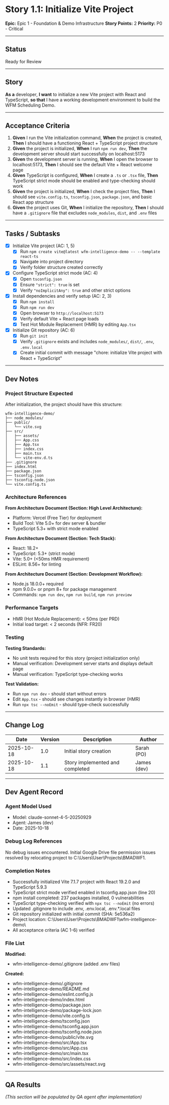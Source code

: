 # Story 1.1: Initialize Vite Project

**Epic:** Epic 1 - Foundation & Demo Infrastructure
**Story Points:** 2
**Priority:** P0 - Critical

---

## Status

Ready for Review

---

## Story

**As a** developer,
**I want** to initialize a new Vite project with React and TypeScript,
**so that** I have a working development environment to build the WFM Scheduling Demo.

---

## Acceptance Criteria

1. **Given** I run the Vite initialization command, **When** the project is created, **Then** I should have a functioning React + TypeScript project structure
2. **Given** the project is initialized, **When** I run `npm run dev`, **Then** the development server should start successfully on localhost:5173
3. **Given** the development server is running, **When** I open the browser to localhost:5173, **Then** I should see the default Vite + React welcome page
4. **Given** TypeScript is configured, **When** I create a `.ts` or `.tsx` file, **Then** TypeScript strict mode should be enabled and type-checking should work
5. **Given** the project is initialized, **When** I check the project files, **Then** I should see `vite.config.ts`, `tsconfig.json`, `package.json`, and basic React app structure
6. **Given** the project uses Git, **When** I initialize the repository, **Then** I should have a `.gitignore` file that excludes `node_modules`, `dist`, and `.env` files

---

## Tasks / Subtasks

- [x] Initialize Vite project (AC: 1, 5)
  - [x] Run `npm create vite@latest wfm-intelligence-demo -- --template react-ts`
  - [x] Navigate into project directory
  - [x] Verify folder structure created correctly

- [x] Configure TypeScript strict mode (AC: 4)
  - [x] Open `tsconfig.json`
  - [x] Ensure `"strict": true` is set
  - [x] Verify `"noImplicitAny": true` and other strict options

- [x] Install dependencies and verify setup (AC: 2, 3)
  - [x] Run `npm install`
  - [x] Run `npm run dev`
  - [x] Open browser to `http://localhost:5173`
  - [x] Verify default Vite + React page loads
  - [x] Test Hot Module Replacement (HMR) by editing `App.tsx`

- [x] Initialize Git repository (AC: 6)
  - [x] Run `git init`
  - [x] Verify `.gitignore` exists and includes `node_modules/`, `dist/`, `.env`, `.env.local`
  - [x] Create initial commit with message "chore: initialize Vite project with React + TypeScript"

---

## Dev Notes

### Project Structure Expected

After initialization, the project should have this structure:

```
wfm-intelligence-demo/
├── node_modules/
├── public/
│   └── vite.svg
├── src/
│   ├── assets/
│   ├── App.css
│   ├── App.tsx
│   ├── index.css
│   ├── main.tsx
│   └── vite-env.d.ts
├── .gitignore
├── index.html
├── package.json
├── tsconfig.json
├── tsconfig.node.json
└── vite.config.ts
```

### Architecture References

**From Architecture Document (Section: High Level Architecture):**
- Platform: Vercel (Free Tier) for deployment
- Build Tool: Vite 5.0+ for dev server & bundler
- TypeScript 5.3+ with strict mode enabled

**From Architecture Document (Section: Tech Stack):**
- React: 18.2+
- TypeScript: 5.3+ (strict mode)
- Vite: 5.0+ (<50ms HMR requirement)
- ESLint: 8.56+ for linting

**From Architecture Document (Section: Development Workflow):**
- Node.js 18.0.0+ required
- npm 9.0.0+ or pnpm 8+ for package management
- Commands: `npm run dev`, `npm run build`, `npm run preview`

### Performance Targets

- HMR (Hot Module Replacement): < 50ms (per PRD)
- Initial load target: < 2 seconds (NFR: FR20)

### Testing

**Testing Standards:**
- No unit tests required for this story (project initialization only)
- Manual verification: Development server starts and displays default page
- Manual verification: TypeScript type-checking works

**Test Validation:**
- Run `npm run dev` - should start without errors
- Edit `App.tsx` - should see changes instantly in browser (HMR)
- Run `npx tsc --noEmit` - should type-check successfully

---

## Change Log

| Date | Version | Description | Author |
|------|---------|-------------|--------|
| 2025-10-18 | 1.0 | Initial story creation | Sarah (PO) |
| 2025-10-18 | 1.1 | Story implemented and completed | James (dev) |

---

## Dev Agent Record

### Agent Model Used

- Model: claude-sonnet-4-5-20250929
- Agent: James (dev)
- Date: 2025-10-18

### Debug Log References

No debug issues encountered. Initial Google Drive file permission issues resolved by relocating project to C:\Users\User\Projects\BMADWF1\.

### Completion Notes

- Successfully initialized Vite 7.1.7 project with React 19.2.0 and TypeScript 5.9.3
- TypeScript strict mode verified enabled in tsconfig.app.json (line 20)
- npm install completed: 237 packages installed, 0 vulnerabilities
- TypeScript type-checking verified with `npx tsc --noEmit` (no errors)
- Updated .gitignore to include .env, .env.local, .env.*.local files
- Git repository initialized with initial commit (SHA: 5e536a2)
- Project location: C:\Users\User\Projects\BMADWF1\wfm-intelligence-demo\
- All acceptance criteria (AC 1-6) verified

### File List

**Modified:**
- wfm-intelligence-demo/.gitignore (added .env files)

**Created:**
- wfm-intelligence-demo/.gitignore
- wfm-intelligence-demo/README.md
- wfm-intelligence-demo/eslint.config.js
- wfm-intelligence-demo/index.html
- wfm-intelligence-demo/package.json
- wfm-intelligence-demo/package-lock.json
- wfm-intelligence-demo/vite.config.ts
- wfm-intelligence-demo/tsconfig.json
- wfm-intelligence-demo/tsconfig.app.json
- wfm-intelligence-demo/tsconfig.node.json
- wfm-intelligence-demo/public/vite.svg
- wfm-intelligence-demo/src/App.tsx
- wfm-intelligence-demo/src/App.css
- wfm-intelligence-demo/src/main.tsx
- wfm-intelligence-demo/src/index.css
- wfm-intelligence-demo/src/assets/react.svg

---

## QA Results

*(This section will be populated by QA agent after implementation)*
